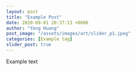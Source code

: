 ```yaml
---
layout: post
title: "Example Post"
date: 2020-09-01 20:37:13 +0600
author: "Yong Huang"
post_image: "/assets/images/art/slider_p1.jpeg"
categories: [Example tag]
slider_post: true
---
```


<p>Example text</p>
